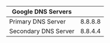 
| Google DNS Servers |     |
| --- | --- |
| Primary DNS Server | 8.8.8.8 |
| Secondary DNS Server | 8.8.4.4 |
